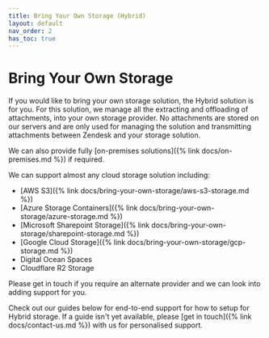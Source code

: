```yaml
---
title: Bring Your Own Storage (Hybrid)
layout: default
nav_order: 2
has_toc: true
---
```


# Bring Your Own Storage

If you would like to bring your own storage solution, the Hybrid solution is for you. For this solution, we manage all the extracting and offloading of attachments, into your own storage provider. No attachments are stored on our servers and are only used for managing the solution and transmitting attachments between Zendesk and your storage solution.

We can also provide fully [on-premises solutions]({% link docs/on-premises.md %}) if required.

We can support almost any cloud storage solution including:
- [AWS S3]({% link docs/bring-your-own-storage/aws-s3-storage.md %})
- [Azure Storage Containers]({% link docs/bring-your-own-storage/azure-storage.md %})
- [Microsoft Sharepoint Storage]({% link docs/bring-your-own-storage/sharepoint-storage.md %})
- [Google Cloud Storage]({% link docs/bring-your-own-storage/gcp-storage.md %})
- Digital Ocean Spaces
- Cloudflare R2 Storage

Please get in touch if you require an alternate provider and we can look into adding support for you.

Check out our guides below for end-to-end support for how to setup for Hybrid storage. If a guide isn't yet available, please [get in touch]({% link docs/contact-us.md %}) with us for personalised support.